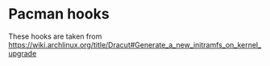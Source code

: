 # Pacman hooks

These hooks are taken from <https://wiki.archlinux.org/title/Dracut#Generate_a_new_initramfs_on_kernel_upgrade>

